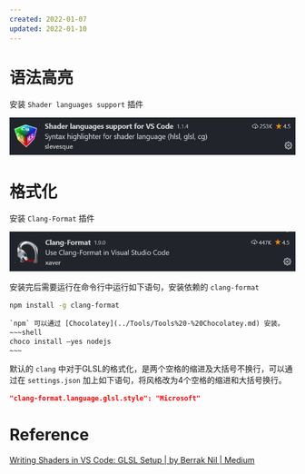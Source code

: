```yaml
---
created: 2022-01-07
updated: 2022-01-10
---
```

# 语法高亮

安装 `Shader languages support` 插件

![|500](assets/VSCode%20-%20GLSL/Untitled.png)

# 格式化

安装 `Clang-Format` 插件

![](assets/VSCode%20-%20GLSL/Untitled%201.png)

安装完后需要运行在命令行中运行如下语句，安装依赖的 `clang-format`

```bash
npm install -g clang-format
```

```ad-note
`npm` 可以通过 [Chocolatey](../Tools/Tools%20-%20Chocolatey.md) 安装。
~~~shell
choco install —yes nodejs
~~~
```

默认的 `clang` 中对于GLSL的格式化，是两个空格的缩进及大括号不换行，可以通过在 `settings.json` 加上如下语句，将风格改为4个空格的缩进和大括号换行。

```json
"clang-format.language.glsl.style": "Microsoft"
```

# Reference

[Writing Shaders in VS Code: GLSL Setup | by Berrak Nil | Medium](https://medium.com/@berraknil/writing-shaders-in-vs-code-glsl-setup-391948580a9a)